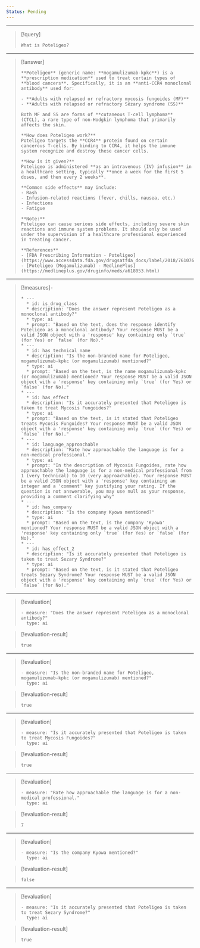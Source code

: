 ```yaml
---
Status: Pending
---
```


***

> [!query]
> ```query-text
> What is Poteligeo?
> ```

***

> [!answer]
> ```answer-text
> **Poteligeo** (generic name: **mogamulizumab-kpkc**) is a **prescription medication** used to treat certain types of **blood cancers**. Specifically, it is an **anti-CCR4 monoclonal antibody** used for:
> 
> - **Adults with relapsed or refractory mycosis fungoides (MF)**  
> - **Adults with relapsed or refractory Sézary syndrome (SS)**  
> 
> Both MF and SS are forms of **cutaneous T-cell lymphoma** (CTCL), a rare type of non-Hodgkin lymphoma that primarily affects the skin.
> 
> **How does Poteligeo work?**  
> Poteligeo targets the **CCR4** protein found on certain cancerous T-cells. By binding to CCR4, it helps the immune system recognize and destroy these cancer cells.
> 
> **How is it given?**  
> Poteligeo is administered **as an intravenous (IV) infusion** in a healthcare setting, typically **once a week for the first 5 doses, and then every 2 weeks**.
> 
> **Common side effects** may include:
> - Rash
> - Infusion-related reactions (fever, chills, nausea, etc.)
> - Infections
> - Fatigue
> 
> **Note:**  
> Poteligeo can cause serious side effects, including severe skin reactions and immune system problems. It should only be used under the supervision of a healthcare professional experienced in treating cancer.
> 
> **References**  
> - [FDA Prescribing Information - Poteligeo](https://www.accessdata.fda.gov/drugsatfda_docs/label/2018/761076s000lbl.pdf)
> - [Poteligeo (Mogamulizumab) - MedlinePlus](https://medlineplus.gov/druginfo/meds/a618053.html)
> ```

***

> [!measures]-
> ```measures-md
> * ---
>   * id: is_drug_class
>   * description: "Does the answer represent Poteligeo as a monoclonal antibody?"
>   * type: ai
>   * prompt: "Based on the text, does the response identify Poteligeo as a monoclonal antibody? Your response MUST be a valid JSON object with a 'response' key containing only `true` (for Yes) or `false` (for No)."
> * ---
>   * id: has_technical_name
>   * description: "Is the non-branded name for Poteligeo, mogamulizumab-kpkc (or mogamulizumab) mentioned?"
>   * type: ai
>   * prompt: "Based on the text, is the name mogamulizumab-kpkc (or mogamulizumab) mentioned? Your response MUST be a valid JSON object with a 'response' key containing only `true` (for Yes) or `false` (for No)."
> * ---
>   * id: has_effect
>   * description: "Is it accurately presented that Poteligeo is taken to treat Mycosis Fungoides?"
>   * type: ai
>   * prompt: "Based on the text, is it stated that Poteligeo treats Mycosis Fungoides? Your response MUST be a valid JSON object with a 'response' key containing only `true` (for Yes) or `false` (for No)."
> * ---
>   * id: language_approachable
>   * description: "Rate how approachable the language is for a non-medical professional."
>   * type: ai
>   * prompt: "In the description of Mycosis Fungoides, rate how approachable the language is for a non-medical professional from 1 (very technical) to 10 (very approachable). Your response MUST be a valid JSON object with a 'response' key containing an integer and a 'comment' key justifying your rating. If the question is not answerable, you may use null as your response, providing a comment clarifying why"
> * ---
>   * id: has_company
>   * description: "Is the company Kyowa mentioned?"
>   * type: ai
>   * prompt: "Based on the text, is the company 'Kyowa' mentioned? Your response MUST be a valid JSON object with a 'response' key containing only `true` (for Yes) or `false` (for No)."
> * ---
>   * id: has_effect_2
>   * description: "Is it accurately presented that Poteligeo is taken to treat Sezary Syndrome?"
>   * type: ai
>   * prompt: "Based on the text, is it stated that Poteligeo treats Sezary Syndrome? Your response MUST be a valid JSON object with a 'response' key containing only `true` (for Yes) or `false` (for No)."
> ```

***

> [!evaluation]
> ```evaluation-yaml
> - measure: "Does the answer represent Poteligeo as a monoclonal antibody?"
>   type: ai
> ```

> [!evaluation-result]
> ```evaluation-result-text
> true
> ```

***

> [!evaluation]
> ```evaluation-yaml
> - measure: "Is the non-branded name for Poteligeo, mogamulizumab-kpkc (or mogamulizumab) mentioned?"
>   type: ai
> ```

> [!evaluation-result]
> ```evaluation-result-text
> true
> ```

***

> [!evaluation]
> ```evaluation-yaml
> - measure: "Is it accurately presented that Poteligeo is taken to treat Mycosis Fungoides?"
>   type: ai
> ```

> [!evaluation-result]
> ```evaluation-result-text
> true
> ```

***

> [!evaluation]
> ```evaluation-yaml
> - measure: "Rate how approachable the language is for a non-medical professional."
>   type: ai
> ```

> [!evaluation-result]
> ```evaluation-result-text
> 7
> ```

***

> [!evaluation]
> ```evaluation-yaml
> - measure: "Is the company Kyowa mentioned?"
>   type: ai
> ```

> [!evaluation-result]
> ```evaluation-result-text
> false
> ```

***

> [!evaluation]
> ```evaluation-yaml
> - measure: "Is it accurately presented that Poteligeo is taken to treat Sezary Syndrome?"
>   type: ai
> ```

> [!evaluation-result]
> ```evaluation-result-text
> true
> ```